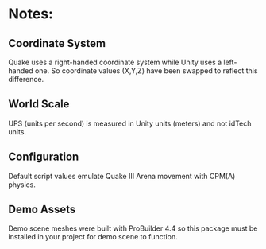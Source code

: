 # Notes:

## Coordinate System
Quake uses a right-handed coordinate system while Unity uses a left-handed one. So coordinate values (X,Y,Z) have been swapped to reflect this difference.

## World Scale
UPS (units per second) is measured in Unity units (meters) and not idTech units.

## Configuration
Default script values emulate Quake III Arena movement with CPM(A) physics.

## Demo Assets
Demo scene meshes were built with ProBuilder 4.4 so this package must be installed in your project for demo scene to function.

